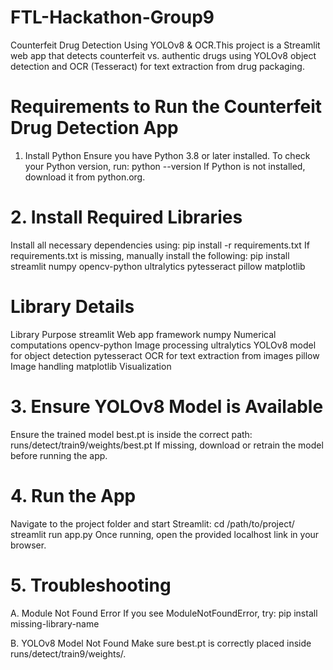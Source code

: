 # FTL-Hackathon-Group9
Counterfeit Drug Detection Using YOLOv8 &amp; OCR.This project is a Streamlit web app that detects counterfeit vs. authentic drugs using YOLOv8 object detection and OCR (Tesseract) for text extraction from drug packaging. 

# Requirements to Run the Counterfeit Drug Detection App
1. Install Python
Ensure you have Python 3.8 or later installed.
To check your Python version, run:
python --version
If Python is not installed, download it from python.org.

# 2. Install Required Libraries
Install all necessary dependencies using:
pip install -r requirements.txt
If requirements.txt is missing, manually install the following:
pip install streamlit numpy opencv-python ultralytics pytesseract pillow matplotlib

# Library Details
Library
Purpose
streamlit
Web app framework
numpy
Numerical computations
opencv-python
Image processing
ultralytics
YOLOv8 model for object detection
pytesseract
OCR for text extraction from images
pillow
Image handling
matplotlib
Visualization

# 3. Ensure YOLOv8 Model is Available
Ensure the trained model best.pt is inside the correct path:
runs/detect/train9/weights/best.pt
If missing, download or retrain the model before running the app.

# 4. Run the App
Navigate to the project folder and start Streamlit:
cd /path/to/project/
streamlit run app.py
Once running, open the provided localhost link in your browser.

# 5. Troubleshooting

A. Module Not Found Error
If you see ModuleNotFoundError, try:
pip install missing-library-name

B. YOLOv8 Model Not Found
Make sure best.pt is correctly placed inside runs/detect/train9/weights/.
